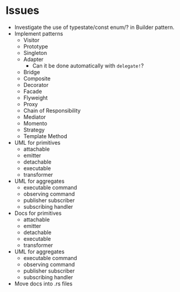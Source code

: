 # Issues
- Investigate the use of typestate/const enum/? in Builder pattern.
- Implement patterns
  - Visitor
  - Prototype
  - Singleton
  - Adapter
    - Can it be done automatically with `delegate!`?
  - Bridge
  - Composite
  - Decorator
  - Facade
  - Flyweight
  - Proxy
  - Chain of Responsibility
  - Mediator
  - Momento
  - Strategy
  - Template Method
- UML for primitives
   - attachable
   - emitter
   - detachable
   - executable
   - transformer
- UML for aggregates
   - executable command
   - observing command
   - publisher subscriber
   - subscribing handler
- Docs for primitives
   - attachable
   - emitter
   - detachable
   - executable
   - transformer
- UML for aggregates
   - executable command
   - observing command
   - publisher subscriber
   - subscribing handler
- Move docs into .rs files